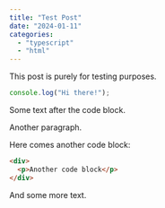 ```yaml
---
title: "Test Post"
date: "2024-01-11"
categories: 
  - "typescript"
  - "html"
---
```


This post is purely for testing purposes.

```typescript
console.log("Hi there!");
```

Some text after the code block.

Another paragraph.

Here comes another code block:

```html
<div>
  <p>Another code block</p>
</div>
```

And some more text.
